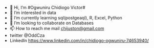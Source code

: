 - 👋 Hi, I’m #Ogwuniru Chidiogo Victor#
- 👀 I’m interested in data
- 🌱 I’m currently learning sql(postgeaql), R, Excel, Python
- 💞️ I’m looking to collaborate on Databases
- 📫 How to reach me mail chijuston@gmail.com
-  twitter @OddCza
-  LinkedIn https://www.linkedin.com/in/chidiogo-ogwuniru-74653940/

<!---
Chidiv47R/Chidiv47R is a ✨ special ✨ repository because its `README.md` (this file) appears on your GitHub profile.
You can click the Preview link to take a look at your changes.
--->
